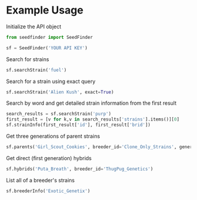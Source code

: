 # Example Usage

Initialize the API object

```python
from seedfinder import SeedFinder

sf = SeedFinder('YOUR API KEY')
```

Search for strains

```python
sf.searchStrain('fuel')
```

Search for a strain using exact query

```python
sf.searchStrain('Alien Kush', exact=True)
```

Search by word and get detailed strain information from the first result

```python
search_results = sf.searchStrain('purp')
first_result = [v for k,v in search_results['strains'].items()][0]
sf.strainInfo(first_result['id'], first_result['brid'])
```

Get three generations of parent strains

```python
sf.parents('Girl_Scout_Cookies', breeder_id='Clone_Only_Strains', generations=3)
```

Get direct (first generation) hybrids

```python
sf.hybrids('Puta_Breath', breeder_id='ThugPug_Genetics')
```

List all of a breeder's strains

```python
sf.breederInfo('Exotic_Genetix')
```
